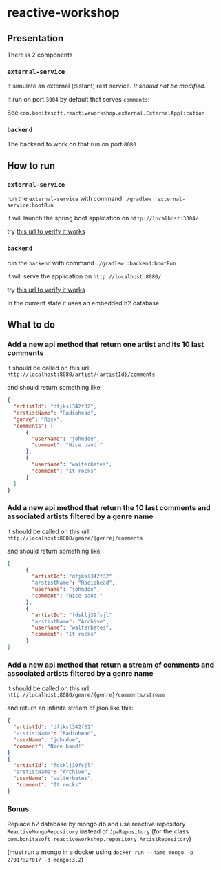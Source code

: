 # reactive-workshop

## Presentation

There is 2 components

### `external-service`
It simulate an external (distant) rest service. *It should not be modified*.


It run on port `3004` by default that serves `comments`:

See `com.bonitasoft.reactiveworkshop.external.ExternalApplication` 

### `backend`

The backend to work on that run on port `8080`

## How to run

### `external-service`

run the `external-service` with command `./gradlew :external-service:bootRun`

it  will launch the spring boot application on `http://localhost:3004/`

try [this url to verify it works](http://localhost:3004/comments/last10)

### `backend`

run the `backend` with command `./gradlew :backend:bootRun`

it will serve the application on `http://localhost:8080/`

try [this url to verify it works](http://localhost:8080/artists)

In the current state it uses an embedded h2 database

## What to do

### Add a new api method that return one artist and its 10 last comments

it should be called on this url:
`http://localhost:8080/artist/{artistId}/comments`

and should return something like
```json
{ 
  "artistId": "dfjksl342f32",
  "arstistName": "Radiohead",
  "genre": "Rock",
  "comments": [
      {
        "userName": "johndoe",
        "comment": "Nice band!"
      },
      {
        "userName": "walterbates",
        "comment": "It rocks"
      }
  ]
}
```

### Add a new api method that return the 10 last comments and associated artists filtered by a genre name


it should be called on this url:
`http://localhost:8080/genre/{genre}/comments`

and should return something like
```json
[
      {
        "artistId": "dfjksl342f32"
        "arstistName": "Radiohead",
        "userName": "johndoe",
        "comment": "Nice band!"
      },
      {
        "artistId": "fdsklj39fsjl"
        "arstistName": "Archive",
        "userName": "walterbates",
        "comment": "It rocks"
      }
]
```

### Add a new api method that return a stream of comments and associated artists filtered by a genre name

it should be called on this url:
`http://localhost:8080/genre/{genre}/comments/stream`

and return an infinite stream of json like this:

```json
{
  "artistId": "dfjksl342f32"
  "arstistName": "Radiohead",
  "userName": "johndoe",
  "comment": "Nice band!"
}
{
  "artistId": "fdsklj39fsjl"
  "arstistName": "Archive",
  "userName": "walterbates",
   "comment": "It rocks"
}
```


### Bonus

Replace h2 database by mongo db and use reactive repository `ReactiveMongoRepository` instead of `JpaRepository` (for the class `com.bonitasoft.reactiveworkshop.repository.ArtistRepository`)


(must run a mongo in a docker using `docker run --name mongo -p 27017:27017 -d mongo:3.2`)





